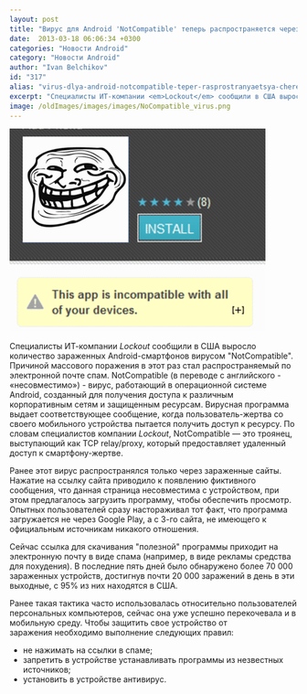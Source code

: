 ```yaml
---
layout: post
title: "Вирус для Android 'NotCompatible' теперь распространяется через спам"
date:  2013-03-18 06:06:34 +0300
categories: "Новости Android"
category: "Новости Android"
author: "Ivan Belchikov"
id: "317"
alias: "virus-dlya-android-notcompatible-teper-rasprostranyaetsya-cherez-spam"
excerpt: "Специалисты ИТ-компании <em>Lockout</em> сообщили в США выросло количество зараженных Android-смартфонов вирусом NotCompatible. Причиной массового поражения в этот раз стал распространяемый по электронной почте спам."
image: /oldImages/images/images/NoCompatible_virus.png
---
```

<img src="/oldImages/images/images/NoCompatible_virus.png" alt="Вирус " >

Специалисты ИТ-компании <em>Lockout</em> сообщили в США выросло количество зараженных Android-смартфонов вирусом "NotCompatible". Причиной массового поражения в этот раз стал распространяемый по электронной почте спам.
NotCompatible (в переводе с английского - «несовместимо») - вирус, работающий в операционной системе Android, созданный для получения доступа к различным корпоративным сетям и защищенным ресурсам. Вирусная программа выдает соответствующее сообщение, когда пользователь-жертва со своего мобильного устройства пытается получить доступ к ресурсу. По словам специалистов компании <em>Lockout</em>, NotCompatible — это троянец, выступающий как TCP relay/proxy, который предоставляет удаленный доступ к смартфону-жертве.

Ранее этот вирус распространялся только через зараженные сайты. Нажатие на ссылку сайта приводило к появлению фиктивного сообщения, что данная страница несовместима с устройством, при этом предлагалось загрузить программу, чтобы обеспечить просмотр. Опытных пользователей сразу настораживал тот факт, что программа загружается не через Google Play, а с 3-го сайта, не имеющего к официальным источникам никакого отношения.

Сейчас ссылка для скачивания "полезной" программы приходит на электронную почту в виде спама (например, в виде рекламы средства для похудения). В последние пять дней было обнаружено более 70 000 зараженных устройств, достигнув почти 20 000 заражений в день в эти выходные, с 95% из них находятся в США.

Ранее такая тактика часто использовалась относительно пользователей персональных компьютеров, сейчас она уже успешно перекочевала и в мобильную среду. Чтобы защитить свое устройство от заражения необходимо выполнение следующих правил: 

<ul>
<li>не нажимать на ссылки в спаме;</li>
<li>запретить в устройстве устанавливать программы из незвестных источников;</li>
<li>установить в устройстве антивирус.</li>
</ul>
 

 
